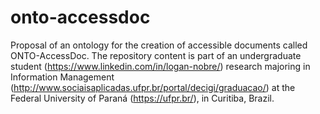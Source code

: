 # onto-accessdoc
Proposal of an ontology for the creation of accessible documents called ONTO-AccessDoc.
The repository content is part of an undergraduate student (https://www.linkedin.com/in/logan-nobre/) research majoring in Information Management (http://www.sociaisaplicadas.ufpr.br/portal/decigi/graduacao/) at the Federal University of Paraná (https://ufpr.br/), in Curitiba, Brazil.
